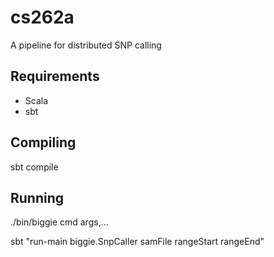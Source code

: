 cs262a
======

A pipeline for distributed SNP calling

Requirements
------------
* Scala
* sbt

Compiling
---------
sbt compile

Running
-------
./bin/biggie cmd args,...

sbt "run-main biggie.SnpCaller samFile rangeStart rangeEnd"

